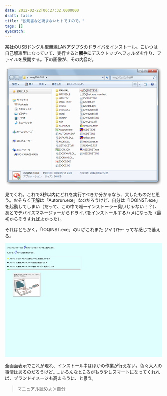 ```yaml
---
date: 2012-02-22T06:27:32.0000000
draft: false
title: "説明書など読まないヒトですので。"
tags: []
eyecatch: 
---
```

<p>某社のUSBドングル型<a class="keyword" href="http://d.hatena.ne.jp/keyword/%CC%B5%C0%FELAN">無線LAN</a>アダプタのドライバをインストール。こいつは自己解凍型になっていて、実行すると<b>勝手に</b>デスクトップへフォルダを作り、ファイルを展開する。下の画像が、その内容だ。</p><p><img src="20120222061617.png" alt="f:id:daruyanagi:20120222061617p:plain" title="f:id:daruyanagi:20120222061617p:plain" class="hatena-fotolife"></p><p>見てくれ。これで3秒以内にどれを実行すべきか分かるなら、大したものだと思う。おそらく正解は「Autorun.exe」なのだろうけど、自分は「IOQINST.exe」を起動してしまい（だって、この中で唯一インストーラー臭いじゃない！？）、あとでデバイスマネージャーからドライバをインストールするハメになった（最初からそうすればよかった）。</p><p>それはともかく。「IOQINST.exe」のUIがこれまた (ﾉ∀`)ｱﾁｬｰ ってな感じで萎える。</p><p><img src="20120222062242.png" alt="f:id:daruyanagi:20120222062242p:plain" title="f:id:daruyanagi:20120222062242p:plain" class="hatena-fotolife"></p><p>全画面表示でこれが現れ、インストール中はほかの作業が行えない。色々大人の事情はあるのだろうけど……いろんなところがもう少しスマートになってくれれば、ブランドイメージも高まろうに、と思う。</p>

<blockquote>
<p>マニュアル読めよ＞自分</p>

</blockquote>
